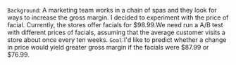 `Background`: A marketing team works in a chain of spas and they look for ways to increase the gross margin. I decided to experiment with the price of facial. Currently, the stores offer facials for $98.99.We need run a A/B test with different prices of facials, assuming that the average customer visits a store about once every ten weeks. 
`Goal`:I'd like to predict whether a change in price would yield greater gross margin if the facials were $87.99 or $76.99.  

